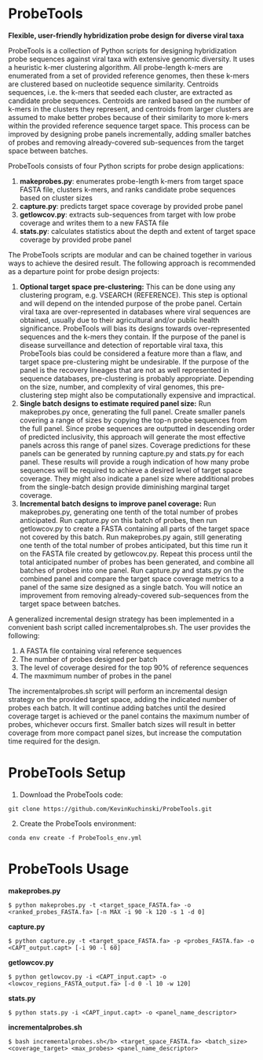 # ProbeTools
<b>Flexible, user-friendly hybridization probe design for diverse viral taxa</b>

ProbeTools is a collection of Python scripts for designing hybridization probe sequences against viral taxa with extensive genomic diversity. It uses a heuristic k-mer clustering algorithm. All probe-length k-mers are enumerated from a set of provided reference genomes, then these k-mers are clustered based on nucleotide sequence similarity. Centroids sequences, i.e. the k-mers that seeded each cluster, are extracted as candidate probe sequences. Centroids are ranked based on the number of k-mers in the clusters they represent, and centroids from larger clusters are assumed to make better probes because of their similarity to more k-mers within the provided reference sequence target space. This process can be improved by designing probe panels incrementally, adding smaller batches of probes and removing already-covered sub-sequences from the target space between batches.

ProbeTools consists of four Python scripts for probe design applications:
1. <b>makeprobes.py</b>: enumerates probe-length k-mers from target space FASTA file, clusters k-mers, and ranks candidate probe sequences based on cluster sizes
2. <b>capture.py</b>: predicts target space coverage by provided probe panel
3. <b>getlowcov.py</b>: extracts sub-sequences from target with low probe coverage and writes them to a new FASTA file
4. <b>stats.py</b>: calculates statistics about the depth and extent of target space coverage by provided probe panel

The ProbeTools scripts are modular and can be chained together in various ways to achieve the desired result. The following approach is recommended as a departure point for probe design projects:
1. <b>Optional target space pre-clustering:</b> This can be done using any clustering program, e.g. VSEARCH (REFERENCE). This step is optional and will depend on the intended purpose of the probe panel. Certain viral taxa are over-represented in databases where viral sequences are obtained, usually due to their agricultural and/or public health significance. ProbeTools will bias its designs towards over-represented sequences and the k-mers they contain. If the purpose of the panel is disease surveillance and detection of reportable viral taxa, this ProbeTools bias could be considered a feature more than a flaw, and target space pre-clustering might be undesirable. If the purpose of the panel is the recovery lineages that are not as well represented in sequence databases, pre-clustering is probably appropriate. Depending on the size, number, and complexity of viral genomes, this pre-clustering step might also be computationally expensive and impractical.
2. <b>Single batch designs to estimate required panel size:</b> Run makeprobes.py once, generating the full panel. Create smaller panels covering a range of sizes by copying the top-n probe sequences from the full panel. Since probe sequences are outputted in descending order of predicted inclusivity, this approach will generate the most effective panels across this range of panel sizes. Coverage predictions for these panels can be generated by running capture.py and stats.py for each panel. These results will provide a rough indication of how many probe sequences will be required to achieve a desired level of target space coverage. They might also indicate a panel size where additional probes from the single-batch design provide diminishing marginal target coverage.
3. <b>Incremental batch designs to improve panel coverage:</b> Run makeprobes.py, generating one tenth of the total number of probes anticipated. Run capture.py on this batch of probes, then run getlowcov.py to create a FASTA containing all parts of the target space not covered by this batch. Run makeprobes.py again, still generating one tenth of the total number of probes anticipated, but this time run it on the FASTA file created by getlowcov.py. Repeat this process until the total anticipated number of probes has been generated, and combine all batches of probes into one panel. Run capture.py and stats.py on the combined panel and compare the target space coverage metrics to a panel of the same size designed as a single batch. You will notice an improvement from removing already-covered sub-sequences from the target space between batches.

A generalized incremental design strategy has been implemented in a convenient bash script called incrementalprobes.sh. The user provides the following:
1. A FASTA file containing viral reference sequences
2. The number of probes designed per batch
3. The level of coverage desired for the top 90% of reference sequences
4. The maxmimum number of probes in the panel

The incrementalprobes.sh script will perform an incremental design strategy on the provided target space, adding the indicated number of probes each batch. It will continue adding batches until the desired coverage target is achieved or the panel contains the maximum number of probes, whichever occurs first. Smaller batch sizes will result in better coverage from more compact panel sizes, but increase the computation time required for the design.

# ProbeTools Setup

1. Download the ProbeTools code:
```
git clone https://github.com/KevinKuchinski/ProbeTools.git
```
2. Create the ProbeTools environment:
```
conda env create -f ProbeTools_env.yml
```

# ProbeTools Usage

<b>makeprobes.py</b>
```
$ python makeprobes.py -t <target_space_FASTA.fa> -o <ranked_probes_FASTA.fa> [-n MAX -i 90 -k 120 -s 1 -d 0]
```

<b>capture.py</b>
```
$ python capture.py -t <target_space_FASTA.fa> -p <probes_FASTA.fa> -o <CAPT_output.capt> [-i 90 -l 60]
```

<b>getlowcov.py</b>
```
$ python getlowcov.py -i <CAPT_input.capt> -o <lowcov_regions_FASTA_output.fa> [-d 0 -l 10 -w 120]
```

<b>stats.py</b>
```
$ python stats.py -i <CAPT_input.capt> -o <panel_name_descriptor>
```

<b>incrementalprobes.sh</b>
```
$ bash incrementalprobes.sh</b> <target_space_FASTA.fa> <batch_size> <coverage_target> <max_probes> <panel_name_descriptor>
```
